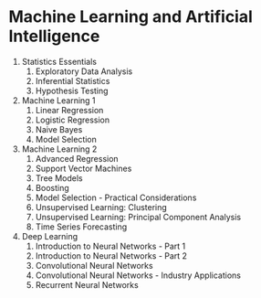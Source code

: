 # Machine Learning and Artificial Intelligence
1. Statistics Essentials
    1. Exploratory Data Analysis
    2. Inferential Statistics
    3. Hypothesis Testing
2. Machine Learning 1
    1. Linear Regression
    2. Logistic Regression
    3. Naive Bayes
    4. Model Selection
3. Machine Learning 2
    1. Advanced Regression
    2. Support Vector Machines
    3. Tree Models
    4. Boosting
    5. Model Selection - Practical Considerations
    6. Unsupervised Learning: Clustering
    7. Unsupervised Learning: Principal Component Analysis
    8. Time Series Forecasting
4. Deep Learning
    1. Introduction to Neural Networks - Part 1
    2. Introduction to Neural Networks - Part 2
    3. Convolutional Neural Networks
    4. Convolutional Neural Networks - Industry Applications
    5. Recurrent Neural Networks

